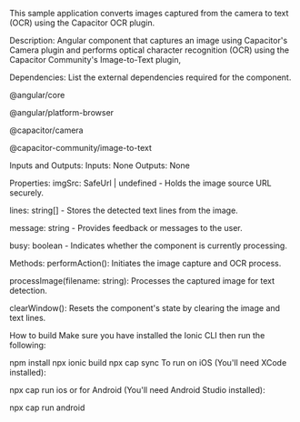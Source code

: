 This sample application converts images captured from the camera to text (OCR) using the Capacitor OCR plugin.

Description:
Angular component that captures an image using Capacitor's Camera plugin and performs optical character recognition (OCR) using the Capacitor Community's Image-to-Text plugin,

Dependencies:
List the external dependencies required for the component.

@angular/core

@angular/platform-browser

@capacitor/camera

@capacitor-community/image-to-text

Inputs and Outputs:
Inputs: None Outputs: None

Properties:
imgSrc: SafeUrl | undefined - Holds the image source URL securely.

lines: string[] - Stores the detected text lines from the image.

message: string - Provides feedback or messages to the user.

busy: boolean - Indicates whether the component is currently processing.

Methods:
performAction(): Initiates the image capture and OCR process.

processImage(filename: string): Processes the captured image for text detection.

clearWindow(): Resets the component's state by clearing the image and text lines.

How to build
Make sure you have installed the Ionic CLI then run the following:

npm install
npx ionic build
npx cap sync
To run on iOS (You'll need XCode installed):

npx cap run ios
or for Android (You'll need Android Studio installed):

npx cap run android